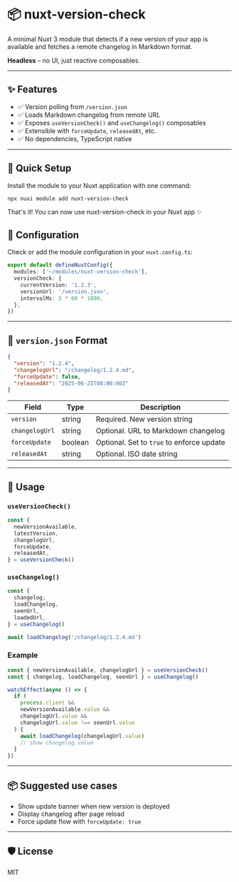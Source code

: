 # 📦 nuxt-version-check

A minimal Nuxt 3 module that detects if a new version of your app is available and fetches a remote changelog in Markdown format.

**Headless** – no UI, just reactive composables.

---

## ✨ Features

- ✅ Version polling from `/version.json`
- ✅ Loads Markdown changelog from remote URL
- ✅ Exposes `useVersionCheck()` and `useChangelog()` composables
- ✅ Extensible with `forceUpdate`, `releasedAt`, etc.
- ✅ No dependencies, TypeScript native

---

## 🚀 Quick Setup

Install the module to your Nuxt application with one command:

```bash
npx nuxi module add nuxt-version-check
```

That's it! You can now use nuxt-version-check in your Nuxt app ✨

## 🚀 Configuration

Check or add the module configuration in your `nuxt.config.ts`:

```ts
export default defineNuxtConfig({
  modules: ['~/modules/nuxt-version-check'],
  versionCheck: {
    currentVersion: '1.2.3',
    versionUrl: '/version.json',
    intervalMs: 5 * 60 * 1000,
  },
})
```

---

## 📄 `version.json` Format

```json
{
  "version": "1.2.4",
  "changelogUrl": "/changelog/1.2.4.md",
  "forceUpdate": false,
  "releasedAt": "2025-06-25T08:00:00Z"
}
```

| Field         | Type    | Description |
|---------------|---------|-------------|
| `version`     | string  | Required. New version string |
| `changelogUrl`| string  | Optional. URL to Markdown changelog |
| `forceUpdate` | boolean | Optional. Set to `true` to enforce update |
| `releasedAt`  | string  | Optional. ISO date string |

---

## 🧠 Usage

### `useVersionCheck()`

```ts
const {
  newVersionAvailable,
  latestVersion,
  changelogUrl,
  forceUpdate,
  releasedAt,
} = useVersionCheck()
```

### `useChangelog()`

```ts
const {
  changelog,
  loadChangelog,
  seenUrl,
  loadedUrl,
} = useChangelog()

await loadChangelog('/changelog/1.2.4.md')
```

### Example

```ts
const { newVersionAvailable, changelogUrl } = useVersionCheck()
const { changelog, loadChangelog, seenUrl } = useChangelog()

watchEffect(async () => {
  if (
    process.client &&
    newVersionAvailable.value &&
    changelogUrl.value &&
    changelogUrl.value !== seenUrl.value
  ) {
    await loadChangelog(changelogUrl.value)
    // show changelog.value
  }
})
```

---

## 📦 Suggested use cases

- Show update banner when new version is deployed
- Display changelog after page reload
- Force update flow with `forceUpdate: true`

---

## 🛡️ License

MIT
